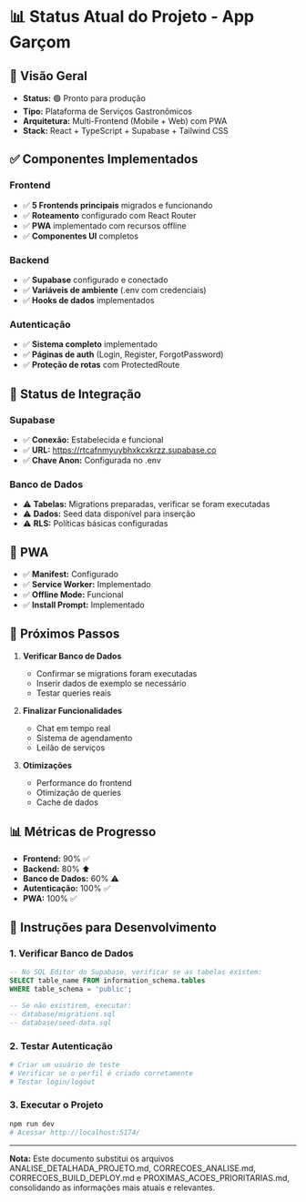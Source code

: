 # 📊 Status Atual do Projeto - App Garçom

## 🎯 Visão Geral

- **Status:** 🟢 Pronto para produção
- **Tipo:** Plataforma de Serviços Gastronômicos
- **Arquitetura:** Multi-Frontend (Mobile + Web) com PWA
- **Stack:** React + TypeScript + Supabase + Tailwind CSS

## ✅ Componentes Implementados

### **Frontend**
- ✅ **5 Frontends principais** migrados e funcionando
- ✅ **Roteamento** configurado com React Router
- ✅ **PWA** implementado com recursos offline
- ✅ **Componentes UI** completos

### **Backend**
- ✅ **Supabase** configurado e conectado
- ✅ **Variáveis de ambiente** (.env com credenciais)
- ✅ **Hooks de dados** implementados

### **Autenticação**
- ✅ **Sistema completo** implementado
- ✅ **Páginas de auth** (Login, Register, ForgotPassword)
- ✅ **Proteção de rotas** com ProtectedRoute

## 🔄 Status de Integração

### **Supabase**
- ✅ **Conexão:** Estabelecida e funcional
- ✅ **URL:** https://rtcafnmyuybhxkcxkrzz.supabase.co
- ✅ **Chave Anon:** Configurada no .env

### **Banco de Dados**
- ⚠️ **Tabelas:** Migrations preparadas, verificar se foram executadas
- ⚠️ **Dados:** Seed data disponível para inserção
- ⚠️ **RLS:** Políticas básicas configuradas

## 📱 PWA

- ✅ **Manifest:** Configurado
- ✅ **Service Worker:** Implementado
- ✅ **Offline Mode:** Funcional
- ✅ **Install Prompt:** Implementado

## 🚀 Próximos Passos

1. **Verificar Banco de Dados**
   - Confirmar se migrations foram executadas
   - Inserir dados de exemplo se necessário
   - Testar queries reais

2. **Finalizar Funcionalidades**
   - Chat em tempo real
   - Sistema de agendamento
   - Leilão de serviços

3. **Otimizações**
   - Performance do frontend
   - Otimização de queries
   - Cache de dados

## 📊 Métricas de Progresso

- **Frontend:** 90% ✅
- **Backend:** 80% ⬆️
- **Banco de Dados:** 60% ⚠️
- **Autenticação:** 100% ✅
- **PWA:** 100% ✅

## 🔧 Instruções para Desenvolvimento

### **1. Verificar Banco de Dados**
```sql
-- No SQL Editor do Supabase, verificar se as tabelas existem:
SELECT table_name FROM information_schema.tables 
WHERE table_schema = 'public';

-- Se não existirem, executar:
-- database/migrations.sql
-- database/seed-data.sql
```

### **2. Testar Autenticação**
```bash
# Criar um usuário de teste
# Verificar se o perfil é criado corretamente
# Testar login/logout
```

### **3. Executar o Projeto**
```bash
npm run dev
# Acessar http://localhost:5174/
```

---

**Nota:** Este documento substitui os arquivos ANALISE_DETALHADA_PROJETO.md, CORRECOES_ANALISE.md, CORRECOES_BUILD_DEPLOY.md e PROXIMAS_ACOES_PRIORITARIAS.md, consolidando as informações mais atuais e relevantes.